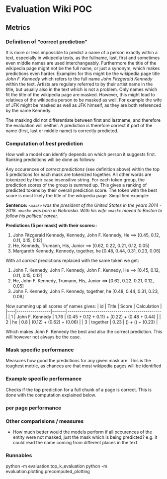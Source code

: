 # Evaluation Wiki POC

## Metrics
### Definition of "correct prediction"
It is more or less impossible to predict a name of a person exactly within a text, especially in wikipedia texts,
as the fullname, last, first and sometimes even middle names are used interchangeably.
Furthermore the title of the wikipedia page might not be the full name, or just a synonym, which makes predictions even harder.
Examples for this might be the wikipedia page title *John F. Kennedy* which refers to the full name *John Fitzgerald Kennedy*
within the text.
Artists are regulary referred to by their artist name in the title, but usually also in the text which is not a problem.
Only names which fit the title of the wikipedia page are masked. However, this might lead to relatives of the wikipedia
person to be masked as well. For example the wife of JFK might be masked as well as JFK himself, as they are both referenced
by the name Kennedy.

The masking did not differentiate between first and lastname, and therefore the evaluation will neither.
A prediction is therefore correct if part of the name (first, last or middle name) is correctly predicted.

### Computation of *best* prediction
How well a model can identify depends on which person it suggests first. Ranking predictions will be done as follows:

Any occurences of *correct predictions* (see definition above) within the top 5 predictions for each mask are tokenized together.
All other words are tokenized by their case insensitive string. For each token group, the prediction scores of the group is summed up.
This gives a ranking of predicted tokens by their overall prediction score. The token with the best score is most likely the
title of the wikipedia page. Simplified example:

**Sentence:** *`<mask>` was the president of the United States in the years 2014 - 2018. `<mask>` was born in Nebraska. With his wife `<mask>`
moved to Boston to follow his political career.*

**Predictions (5 per mask) with their scores::**
1. John Fitzgerald Kennedy, Kennedy, John F. Kennedy, He ==> [0.45, 0.12, 0.11, 0.15, 0.12]
2. He, Kennedy, Trumann, His, Junior ==> [0.62, 0.22, 0.21, 0.12, 0.05]
3. Margareth Kennedy, Kennedy, together, he [0.48, 0.44, 0.31, 0.23, 0.06]

With all *correct* predictions replaced with the same token we get:
1. John F. Kennedy, John F. Kennedy, John F. Kennedy, He ==> [0.45, 0.12, 0.11, 0.15, 0.12]
2. He, John F. Kennedy, Trumann, His, Junior ==> [0.62, 0.22, 0.21, 0.12, 0.05]
3. John F. Kennedy, John F. Kennedy, together, he [0.48, 0.44, 0.31, 0.23, 0.06]

Now summing up all scores of names gives:
| id | Title           | Score | Calculation                                   |
|----|-----------------|-------|-----------------------------------------------|
| 1  | John F. Kennedy | 1.76  | (0.45 + 0.12 + 0.11) + (0.22) + (0.48 + 0.44) |
| 2  | he              | 0.8   | (0.12) + (0.62) + (0.06)                      |
| 3  | together        | 0.23  | () + () + (0.23)                              |

Which makes John F. Kennedy the best and also the correct prediction. This will however not always be the case.

### Mask specific performance
Measures how good the predictions for any given mask are. This is the toughest metric, as chances are that most wikipedia
pages will be identified 

### Example specific performance
Checks if the top prediction for a full chunk of a page is correct. This is done with the computation explained below.

### per page performance



### Other comparisions / measures
- How much better would the models perform if all occurences of the entity were not masked, just the mask which is
being predicted? e.g. it could read the name coming from different places in the text.

### Runnables
python -m evaluation.top_k_evaluation <key-of-run>
python -m evaluation.plotting.precomputed_plotting <key-of-run>